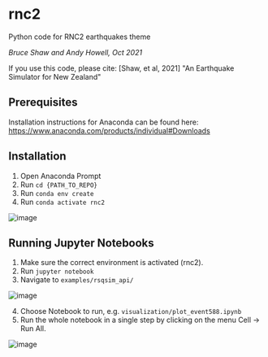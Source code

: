 # rnc2

Python code for RNC2 earthquakes theme

*Bruce Shaw and Andy Howell, Oct 2021*

If you use this code, please cite: 
[Shaw, et al, 2021] "An Earthquake Simulator for New Zealand"


## Prerequisites

Installation instructions for Anaconda can be found here: <https://www.anaconda.com/products/individual#Downloads>

## Installation

   1. Open Anaconda Prompt
   2. Run `cd {PATH_TO_REPO}`
   3. Run `conda env create`
   4. Run `conda activate rnc2`
   
   ![image](https://user-images.githubusercontent.com/21334474/104807917-68da6e80-5847-11eb-8904-07e4da4f2b1d.png)


## Running Jupyter Notebooks
   
   1. Make sure the correct environment is activated (rnc2).
   2. Run `jupyter notebook`
   3. Navigate to `examples/rsqsim_api/`
   
   ![image](https://user-images.githubusercontent.com/21334474/105001742-1c846e00-5a95-11eb-8323-1d53ef98941b.png)
   
   4. Choose Notebook to run, e.g. `visualization/plot_event588.ipynb`
   5. Run the whole notebook in a single step by clicking on the menu Cell -> Run All.
   
   ![image](https://user-images.githubusercontent.com/21334474/105001885-50f82a00-5a95-11eb-98a2-bca7760c656a.png)

